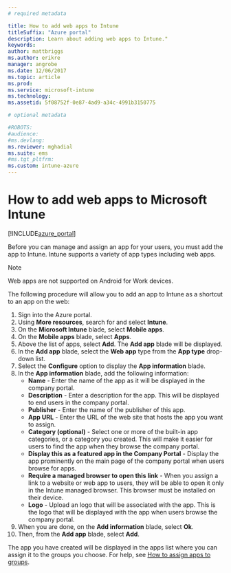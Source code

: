 ```yaml
---
# required metadata

title: How to add web apps to Intune
titleSuffix: "Azure portal"
description: Learn about adding web apps to Intune."
keywords:
author: mattbriggs
ms.author: erikre
manager: angrobe
ms.date: 12/06/2017
ms.topic: article
ms.prod:
ms.service: microsoft-intune
ms.technology:
ms.assetid: 5f08752f-0e87-4ad9-a34c-4991b3150775

# optional metadata

#ROBOTS:
#audience:
#ms.devlang:
ms.reviewer: mghadial
ms.suite: ems
#ms.tgt_pltfrm:
ms.custom: intune-azure
---
```


# How to add web apps to Microsoft Intune

[!INCLUDE[azure_portal](./includes/azure_portal.md)]

Before you can manage and assign an app for your users, you must add the app to Intune. Intune supports a variety of app types including web apps.

> [!Note]
> Web apps are not supported on Android for Work devices.

The following procedure will allow you to add an app to Intune as a shortcut to an app on the web:

1. Sign into the Azure portal.
2. Using **More resources**, search for and select **Intune**.
3. On the **Microsoft Intune** blade, select **Mobile apps**.
4. On the **Mobile apps** blade, select **Apps**.
5. Above the list of apps, select **Add**. The **Add app** blade will be displayed.
6. In the **Add app** blade, select the **Web app** type from the **App type** drop-down list.
7. Select the **Configure** option to display the **App information** blade.
8. In the **App information** blade, add the following information:
	- **Name** - Enter the name of the app as it will be displayed in the company portal.
	- **Description** - Enter a description for the app. This will be displayed to end users in the company portal.
	- **Publisher** - Enter the name of the publisher of this app.
	- **App URL** - Enter the URL of the web site that hosts the app you want to assign.
	- **Category (optional)** - Select one or more of the built-in app categories, or a category you created. This will make it easier for users to find the app when they browse the company portal.
	- **Display this as a featured app in the Company Portal** - Display the app prominently on the main page of the company portal when users browse for apps.
	- **Require a managed browser to open this link** - When you assign a link to a website or web app to users, they will be able to open it only in the Intune managed browser. This browser must be installed on their device.
	- **Logo** - Upload an logo that will be associated with the app. This is the logo that will be displayed with the app when users browse the company portal.
9. When you are done, on the **Add information** blade, select **Ok**.
10. Then, from the **Add app** blade, select **Add**.

The app you have created will be displayed in the apps list where you can assign it to the groups you choose. For help, see [How to assign apps to groups](apps-deploy.md).